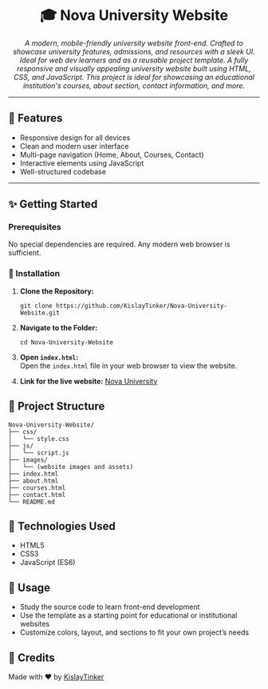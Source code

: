 <h1 align="center">🎓 Nova University Website</h1>

<p align="center"><i>
A modern, mobile-friendly university website front-end. Crafted to showcase university features, admissions, and resources with a sleek UI. Ideal for web dev learners and as a reusable project template. A fully responsive and visually appealing university website built using HTML, CSS, and JavaScript. This project is ideal for showcasing an educational institution's courses, about section, contact information, and more.
</i></p>

---

## 🚀 Features

- Responsive design for all devices
- Clean and modern user interface
- Multi-page navigation (Home, About, Courses, Contact)
- Interactive elements using JavaScript
- Well-structured codebase

---

## ✨ Getting Started

### Prerequisites

No special dependencies are required. Any modern web browser is sufficient.

### 🔧 Installation

1. **Clone the Repository:**
    ```
    git clone https://github.com/KislayTinker/Nova-University-Website.git
    ```
2. **Navigate to the Folder:**
    ```
    cd Nova-University-Website
    ```
3. **Open `index.html`:**  
   Open the `index.html` file in your web browser to view the website.

4. **Link for the live website:**  [Nova University](https://kislaytinker.github.io/Nova-University-Website/)

## 📁 Project Structure

```plaintext
Nova-University-Website/
├── css/
│   └── style.css
├── js/
│   └── script.js
├── images/
│   └── (website images and assets)
├── index.html
├── about.html
├── courses.html
├── contact.html
└── README.md
```

## 🌟 Technologies Used

- HTML5
- CSS3
- JavaScript (ES6)

## 📖 Usage

- Study the source code to learn front-end development
- Use the template as a starting point for educational or institutional websites
- Customize colors, layout, and sections to fit your own project’s needs

## 🙏 Credits

Made with ❤️ by [KislayTinker](https://github.com/KislayTinker)
